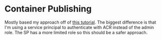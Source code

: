 Container Publishing
===
Mostly based my approach off of [this tutorial][1]. The biggest difference is that I'm using a service principal to authenticate with ACR instead of the admin role. The SP has a more limited role so this should be a safer approach.

[1]: https://learn.microsoft.com/en-us/azure/app-service/deploy-container-github-action?tabs=publish-profile